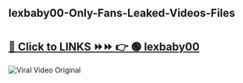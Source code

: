 
 ## lexbaby00-Only-Fans-Leaked-Videos-Files

# <h2><a href="https://mediaupload.pro?lexbaby00">🔗 Click to LINKS ⏩⏩ 👉 🟢 lexbaby00 </a></h2>

<a href="https://mediaupload.pro?lexbaby00" rel="nofollow" data-target="animated-image.originalLink"><img src="https://i.ibb.co.com/xMMVF88/686577567.gif" alt="Viral Video Original" style="max-width: 100%; display: inline-block;" data-target="animated-image.originalImage"></a>